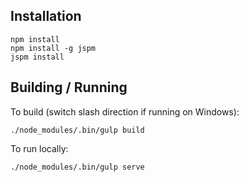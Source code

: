 ## Installation

```
npm install
npm install -g jspm
jspm install
```

## Building / Running

To build (switch slash direction if running on Windows):

`./node_modules/.bin/gulp build`

To run locally:

`./node_modules/.bin/gulp serve`